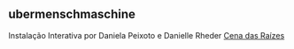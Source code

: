 ## ubermenschmaschine

Instalação Interativa por Daniela Peixoto e Danielle Rheder
[Cena das Raízes](https://i.imgur.com/mCOcGsQ.png)
